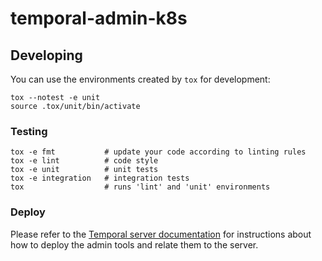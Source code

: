 # temporal-admin-k8s

## Developing

You can use the environments created by `tox` for development:

```shell
tox --notest -e unit
source .tox/unit/bin/activate
```

### Testing

```shell
tox -e fmt           # update your code according to linting rules
tox -e lint          # code style
tox -e unit          # unit tests
tox -e integration   # integration tests
tox                  # runs 'lint' and 'unit' environments
```

### Deploy

Please refer to the
[Temporal server documentation](https://github.com/canonical/temporal-k8s-operator/blob/main/CONTRIBUTING.md)
for instructions about how to deploy the admin tools and relate them to the
server.
